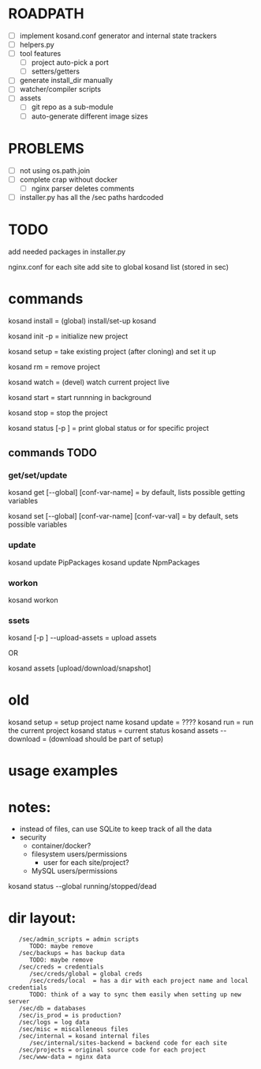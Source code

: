 # ROADPATH

- [ ] implement kosand.conf generator and internal state trackers
- [ ] helpers.py
- [ ] tool features
   - [ ] project auto-pick a port
   - [ ] setters/getters
- [ ] generate install_dir manually
- [ ] watcher/compiler scripts
- [ ] assets
   - [ ] git repo as a sub-module
   - [ ] auto-generate different image sizes

# PROBLEMS

- [ ] not using os.path.join
- [ ] complete crap without docker
   - [ ] nginx parser deletes comments
- [ ] installer.py has all the /sec paths hardcoded

# TODO
add needed packages in installer.py

nginx.conf for each site
add site to global kosand list (stored in sec)


# commands
kosand install = (global) install/set-up kosand

kosand init -p <project-name> = initialize new project

kosand setup = take existing project (after cloning) and set it up

kosand rm <project-name> = remove project

kosand watch <project-name> = (devel) watch current project live

kosand start <project-name> = start runnning in background

kosand stop <project-name> = stop the project

kosand status [-p <project-name>] = print global status or for specific project

## commands TODO

### get/set/update

kosand get [--global] [conf-var-name] = by default, lists possible getting variables

kosand set [--global] [conf-var-name] [conf-var-val] = by default, sets possible variables

### update
kosand update PipPackages
kosand update NpmPackages

### workon

kosand workon <project-name>

### ssets
kosand [-p <project-name>] --upload-assets = upload assets

OR

kosand assets [upload/download/snapshot]

# old

kosand setup = setup project name
kosand update = ????
kosand run = run the current project
kosand status = current status
kosand assets --download = (download should be part of setup)


# usage examples

# notes:
- instead of files, can use SQLite to keep track of all the data
- security
   - container/docker?
   - filesystem users/permissions
      - user for each site/project?
   - MySQL users/permissions

kosand status --global
   running/stopped/dead

# dir layout:
```
   /sec/admin_scripts = admin scripts
      TODO: maybe remove
   /sec/backups = has backup data
      TODO: maybe remove
   /sec/creds = credentials
      /sec/creds/global = global creds
      /sec/creds/local  = has a dir with each project name and local credentials
      TODO: think of a way to sync them easily when setting up new server
   /sec/db = databases
   /sec/is_prod = is production?
   /sec/logs = log data
   /sec/misc = miscalleneous files
   /sec/internal = kosand internal files
      /sec/internal/sites-backend = backend code for each site
   /sec/projects = original source code for each project
   /sec/www-data = nginx data
```

